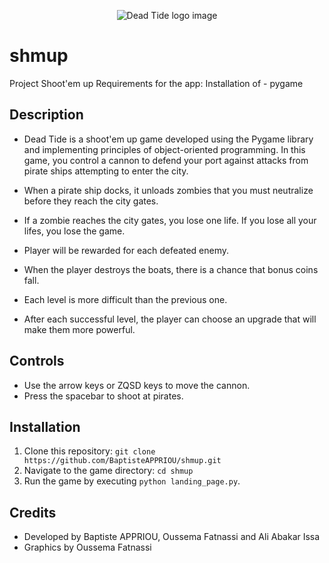 <p align="center">
  <img src="https://github.com/BaptisteAPPRIOU/shmup/tree/main/Images/app_logo_white.png" alt="Dead Tide logo image"/>
</p>


# shmup
Project Shoot'em up
Requirements for the app: Installation of - pygame 

## Description

- Dead Tide is a shoot'em up game developed using the Pygame library and implementing principles of object-oriented programming. In this game, you control a cannon to defend your port against attacks from pirate ships attempting to enter the city.

- When a pirate ship docks, it unloads zombies that you must neutralize before they reach the city gates.

- If a zombie reaches the city gates, you lose one life. If you lose all your lifes, you lose the game.

- Player will be rewarded for each defeated enemy.

- When the player destroys the boats, there is a chance that bonus coins fall.

- Each level is more difficult than the previous one.

- After each successful level, the player can choose an upgrade that will make them more powerful.

## Controls

- Use the arrow keys or ZQSD keys to move the cannon.
- Press the spacebar to shoot at pirates.

## Installation

1. Clone this repository: `git clone https://github.com/BaptisteAPPRIOU/shmup.git`
2. Navigate to the game directory: `cd shmup`
3. Run the game by executing `python landing_page.py`.

## Credits

- Developed by Baptiste APPRIOU, Oussema Fatnassi and Ali Abakar Issa
- Graphics by Oussema Fatnassi



